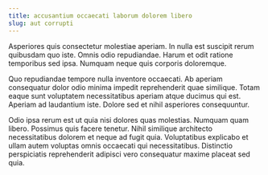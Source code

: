 ```yaml
---
title: accusantium occaecati laborum dolorem libero
slug: aut corrupti
---
```


Asperiores quis consectetur molestiae aperiam. In nulla est suscipit rerum quibusdam quo iste. Omnis odio repudiandae. Harum et odit ratione temporibus sed ipsa. Numquam neque quis corporis doloremque.

Quo repudiandae tempore nulla inventore occaecati. Ab aperiam consequatur dolor odio minima impedit reprehenderit quae similique. Totam eaque sunt voluptatem necessitatibus aperiam atque ducimus qui est. Aperiam ad laudantium iste. Dolore sed et nihil asperiores consequuntur.

Odio ipsa rerum est ut quia nisi dolores quas molestias. Numquam quam libero. Possimus quis facere tenetur. Nihil similique architecto necessitatibus dolorem et neque ad fugit quia. Voluptatibus explicabo et ullam autem voluptas omnis occaecati qui necessitatibus. Distinctio perspiciatis reprehenderit adipisci vero consequatur maxime placeat sed quia.
